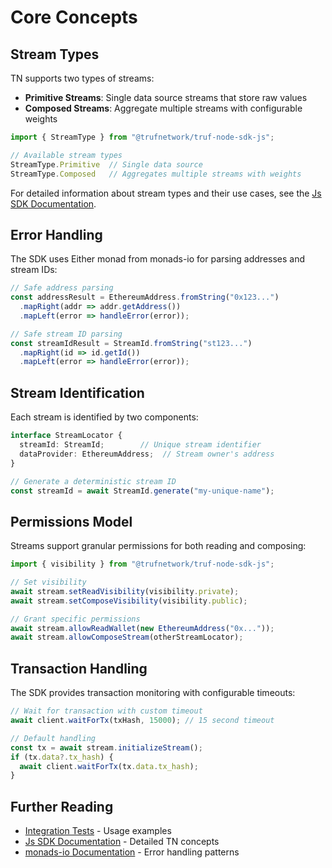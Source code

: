 # Core Concepts

## Stream Types

TN supports two types of streams:

- **Primitive Streams**: Single data source streams that store raw values
- **Composed Streams**: Aggregate multiple streams with configurable weights

```typescript
import { StreamType } from "@trufnetwork/truf-node-sdk-js";

// Available stream types
StreamType.Primitive  // Single data source
StreamType.Composed   // Aggregates multiple streams with weights
```

For detailed information about stream types and their use cases, see the [Js SDK Documentation](https://github.com/trufnetwork/truf-node-sdk-js/blob/main/README.md).

## Error Handling

The SDK uses Either monad from monads-io for parsing addresses and stream IDs:

```typescript
// Safe address parsing
const addressResult = EthereumAddress.fromString("0x123...")
  .mapRight(addr => addr.getAddress())
  .mapLeft(error => handleError(error));

// Safe stream ID parsing  
const streamIdResult = StreamId.fromString("st123...")
  .mapRight(id => id.getId())
  .mapLeft(error => handleError(error));
```

## Stream Identification

Each stream is identified by two components:

```typescript
interface StreamLocator {
  streamId: StreamId;        // Unique stream identifier
  dataProvider: EthereumAddress;  // Stream owner's address
}

// Generate a deterministic stream ID
const streamId = await StreamId.generate("my-unique-name");
```

## Permissions Model

Streams support granular permissions for both reading and composing:

```typescript
import { visibility } from "@trufnetwork/truf-node-sdk-js";

// Set visibility
await stream.setReadVisibility(visibility.private);
await stream.setComposeVisibility(visibility.public);

// Grant specific permissions
await stream.allowReadWallet(new EthereumAddress("0x..."));
await stream.allowComposeStream(otherStreamLocator);
```

## Transaction Handling

The SDK provides transaction monitoring with configurable timeouts:

```typescript
// Wait for transaction with custom timeout
await client.waitForTx(txHash, 15000); // 15 second timeout

// Default handling
const tx = await stream.initializeStream();
if (tx.data?.tx_hash) {
  await client.waitForTx(tx.data.tx_hash);
}
```

## Further Reading

- [Integration Tests](../tests/integration) - Usage examples
- [Js SDK Documentation](https://github.com/trufnetwork/truf-node-sdk-js/blob/main/README.md) - Detailed TN concepts
- [monads-io Documentation](https://github.com/AlexXanderGrib/monads-io) - Error handling patterns
